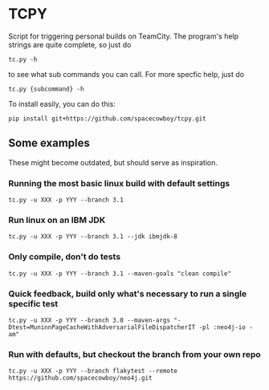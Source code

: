 # TCPY

Script for triggering personal builds on TeamCity. The program's help
strings are quite complete, so just do

    tc.py -h

to see what sub commands you can call. For more specfic help, just do

    tc.py {subcommand} -h

To install easily, you can do this:

    pip install git+https://github.com/spacecowboy/tcpy.git

## Some examples

These might become outdated, but should serve as inspiration.

### Running the most basic linux build with default settings

    tc.py -u XXX -p YYY --branch 3.1

### Run linux on an IBM JDK

    tc.py -u XXX -p YYY --branch 3.1 --jdk ibmjdk-8

### Only compile, don't do tests

    tc.py -u XXX -p YYY --branch 3.1 --maven-goals "clean compile"

### Quick feedback, build only what's necessary to run a single specific test

    tc.py -u XXX -p YYY --branch 3.0 --maven-args "-Dtest=MuninnPageCacheWithAdversarialFileDispatcherIT -pl :neo4j-io -am"

### Run with defaults, but checkout the branch from your own repo

    tc.py -u XXX -p YYY --branch flakytest --remote https://github.com/spacecowboy/neo4j.git
